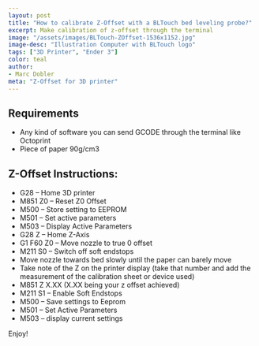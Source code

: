 ```yaml
---
layout: post
title: "How to calibrate Z-Offset with a BLTouch bed leveling probe?"
excerpt: Make calibration of z-offset through the terminal 
image: "/assets/images/BLTouch-ZOffset-1536x1152.jpg"
image-desc: "Illustration Computer with BLTouch logo"
tags: ["3D Printer", "Ender 3"]
color: teal
author:
- Marc Dobler
meta: "Z-Offset for 3D printer"
---
```


## Requirements
- Any kind of software you can send GCODE through the terminal like Octoprint
- Piece of paper 90g/cm3

## Z-Offset Instructions:
- G28 – Home 3D printer
- M851 Z0 – Reset Z0 Offset
- M500 – Store setting to EEPROM
- M501 – Set active parameters
- M503 – Display Active Parameters
- G28 Z – Home Z-Axis
- G1 F60 Z0 – Move nozzle to true 0 offset
- M211 S0 – Switch off soft endstops
- Move nozzle towards bed slowly until the paper can barely move
- Take note of the Z on the printer display (take that number and add the measurement of the calibration sheet or device used)
- M851 Z X.XX (X.XX being your z offset achieved)
- M211 S1 – Enable Soft Endstops
- M500 – Save settings to Eeprom
- M501 – Set Active Parameters
- M503 – display current settings

Enjoy!